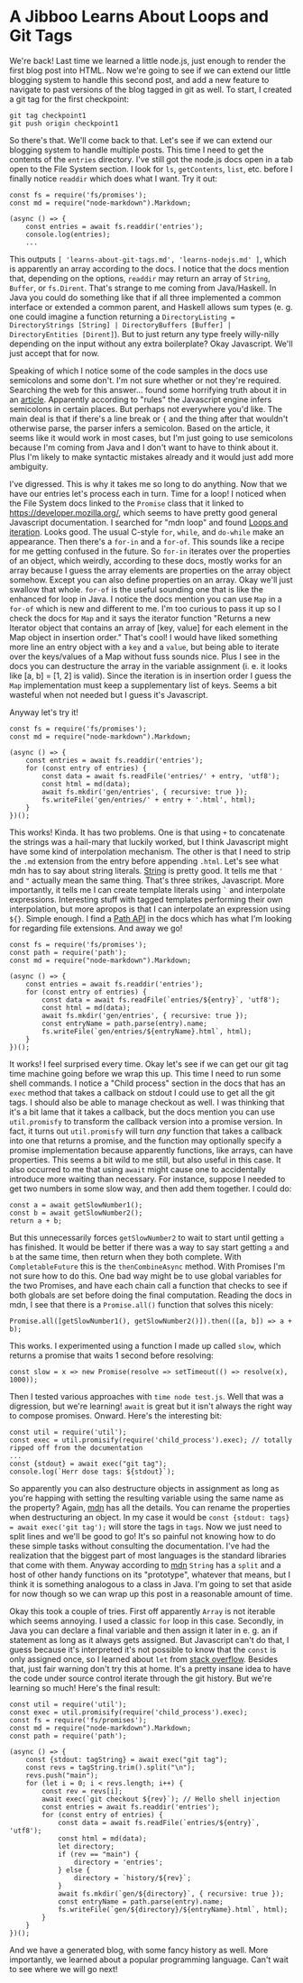 A Jibboo Learns About Loops and Git Tags
========================================

We're back! Last time we learned a little node.js, just enough to render
the first blog post into HTML. Now we're going to see if we can extend
our little blogging system to handle this second post, and add a new
feature to navigate to past versions of the blog tagged in git as well.
To start, I created a git tag for the first checkpoint:

    git tag checkpoint1
    git push origin checkpoint1

So there's that. We'll come back to that. Let's see if we can extend our
blogging system to handle multiple posts. This time I need to get the
contents of the `entries` directory. I've still got the node.js docs
open in a tab open to the File System section. I look for `ls`,
`getContents`, `list`, etc. before I finally notice `readdir` which does
what I want. Try it out:

    const fs = require('fs/promises');
    const md = require("node-markdown").Markdown;

    (async () => {
        const entries = await fs.readdir('entries');
        console.log(entries);
        ...

This outputs `[ 'learns-about-git-tags.md', 'learns-nodejs.md' ]`, which
is apparently an array according to the docs. I notice that the docs
mention that, depending on the options, `readdir` may return an array of
`String`, `Buffer`, or `fs.Dirent`. That's strange to me coming from
Java/Haskell. In Java you could do something like that if all three
implemented a common interface or extended a common parent, and Haskell
allows sum types (e. g. one could imagine a function returning a
`DirectoryListing = DirectoryStrings [String] | DirectoryBuffers
[Buffer] | DirectoryEntities [Dirent]`). But to just return any type
freely willy-nilly depending on the input without any extra boilerplate?
Okay Javascript. We'll just accept that for now.

Speaking of which I notice some of the code samples in the docs use
semicolons and some don't. I'm not sure whether or not they're required.
Searching the web for this answer... found some horrifying truth about
it in an [article][semicolons]. Apparently according to "rules" the
Javascript engine infers semicolons in certain places. But perhaps not
everywhere you'd like. The main deal is that if there's a line break or
`{` and the thing after that wouldn't otherwise parse, the parser infers
a semicolon. Based on the article, it seems like it would work in most
cases, but I'm just going to use semicolons because I'm coming from Java
and I don't want to have to think about it. Plus I'm likely to make
syntactic mistakes already and it would just add more ambiguity.

[semicolons]: https://dev.to/adriennemiller/semicolons-in-javascript-to-use-or-not-to-use-2nli

I've digressed. This is why it takes me so long to do anything. Now that
we have our entries let's process each in turn. Time for a loop! I
noticed when the File System docs linked to the `Promise` class that it
linked to https://developer.mozilla.org/, which seems to have pretty
good general Javascript documentation. I searched for "mdn loop" and
found [Loops and iteration][loops-and-iteration]. Looks good. The usual
C-style `for`, `while`, and `do-while` make an appearance. Then there's
a `for-in` and a `for-of`. This sounds like a recipe for me getting
confused in the future. So `for-in` iterates over the properties of an
object, which weirdly, according to these docs, mostly works for an
array because I guess the array elements are properties on the array
object somehow. Except you can also define properties on an array. Okay
we'll just swallow that whole. `for-of` is the useful sounding one that
is like the enhanced for loop in Java. I notice the docs mention you can
use `Map` in a `for-of` which is new and different to me. I'm too
curious to pass it up so I check the docs for `Map` and it says the
iterator function "Returns a new Iterator object that contains an array
of [key, value] for each element in the Map object in insertion order."
That's cool! I would have liked something more line an entry object with
a `key` and a `value`, but being able to iterate over the keys/values of
a Map without fuss sounds nice. Plus I see in the docs you can
destructure the array in the variable assignment (i. e. it looks like
[a, b] = [1, 2] is valid). Since the iteration is in insertion order I
guess the `Map` implementation must keep a supplementary list of keys.
Seems a bit wasteful when not needed but I guess it's Javascript.

[loops-and-iteration]: https://developer.mozilla.org/en-US/docs/Web/JavaScript/Guide/Loops_and_iteration

Anyway let's try it!

    const fs = require('fs/promises');
    const md = require("node-markdown").Markdown;

    (async () => {
        const entries = await fs.readdir('entries');
        for (const entry of entries) {
            const data = await fs.readFile('entries/' + entry, 'utf8');
            const html = md(data);
            await fs.mkdir('gen/entries', { recursive: true });
            fs.writeFile('gen/entries/' + entry + '.html', html);
        }
    })();

This works! Kinda. It has two problems. One is that using `+` to
concatenate the strings was a hail-mary that luckily worked, but I think
Javascript might have some kind of interpolation mechanism. The other is
that I need to strip the `.md` extension from the entry before appending
`.html`. Let's see what mdn has to say about string literals.
[String][string] is pretty good. It tells me that `'` and `"` actually
mean the same thing. That's three strikes, Javascript. More importantly,
it tells me I can create template literals using `` ` `` and interpolate
expressions. Interesting stuff with tagged templates performing their
own interpolation, but more apropos is that I can interpolate an
expression using `${}`. Simple enough. I find a [Path API][path] in the
docs which has what I'm looking for regarding file extensions. And away
we go!

[string]: https://developer.mozilla.org/en-US/docs/Web/JavaScript/Reference/Global_Objects/String
[path]: https://nodejs.org/docs/latest-v15.x/api/path.html#path_path_parse_path

    const fs = require('fs/promises');
    const path = require('path');
    const md = require("node-markdown").Markdown;

    (async () => {
        const entries = await fs.readdir('entries');
        for (const entry of entries) {
            const data = await fs.readFile(`entries/${entry}`, 'utf8');
            const html = md(data);
            await fs.mkdir('gen/entries', { recursive: true });
            const entryName = path.parse(entry).name;
            fs.writeFile(`gen/entries/${entryName}.html`, html);
        }
    })();

It works! I feel surprised every time. Okay let's see if we can get our
git tag time machine going before we wrap this up. This time I need to
run some shell commands. I notice a "Child process" section in the docs
that has an `exec` method that takes a callback on stdout I could use to
get all the git tags. I should also be able to manage checkout as well.
I was thinking that it's a bit lame that it takes a callback, but the
docs mention you can use `util.promisfy` to transform the callback
version into a promise version. In fact, it turns out `util.promisfy`
will turn *any* function that takes a callback into one that returns a
promise, and the function may optionally specify a promise
implementation because apparently functions, like arrays, can have
properties. This seems a bit wild to me still, but also useful in this
case. It also occurred to me that using `await` might cause one to
accidentally introduce more waiting than necessary. For instance,
suppose I needed to get two numbers in some slow way, and then add them
together. I could do:

    const a = await getSlowNumber1();
    const b = await getSlowNumber2();
    return a + b;

But this unnecessarily forces `getSlowNumber2` to wait to start until
getting `a` has finished. It would be better if there was a way to say
start getting `a` and `b` at the same time, then return when they both
complete. With `CompletableFuture` this is the `thenCombineAsync`
method. With Promises I'm not sure how to do this. One bad way might be
to use global variables for the two Promises, and have each chain call a
function that checks to see if both globals are set before doing the
final computation. Reading the docs in mdn, I see that there is a
`Promise.all()` function that solves this nicely:

    Promise.all([getSlowNumber1(), getSlowNumber2()]).then(([a, b]) => a + b);

This works. I experimented using a function I made up called `slow`,
which returns a promise that waits 1 second before resolving:

    const slow = x => new Promise(resolve => setTimeout(() => resolve(x), 1000));

Then I tested various approaches with `time node test.js`. Well that was
a digression, but we're learning! `await` is great but it isn't always
the right way to compose promises. Onward. Here's the interesting bit:

    const util = require('util');
    const exec = util.promisify(require('child_process').exec); // totally ripped off from the documentation
    ...
    const {stdout} = await exec("git tag");
    console.log(`Herr dose tags: ${stdout}`);

So apparently you can also destructure objects in assignment as long as
you're happing with setting the resulting variable using the same name
as the property? Again, [mdn][destructure] has all the details. You can
rename the properties when destructuring an object. In my case it would
be `const {stdout: tags} = await exec('git tag');` will store the tags
in `tags`. Now we just need to split lines and we'll be good to go! It's
so painful not knowing how to do these simple tasks without consulting
the documentation. I've had the realization that the biggest part of
most languages is the standard libraries that come with them. Anyway
according to [mdn][string] `String` has a `split` and a host of other
handy functions on its "prototype", whatever that means, but I think it
is something analogous to a class in Java. I'm going to set that aside
for now though so we can wrap up this post in a reasonable amount of
time.

[destructure]: https://developer.mozilla.org/en-US/docs/Web/JavaScript/Reference/Operators/Destructuring_assignment

Okay this took a couple of tries. First off apparently `Array` is not
iterable which seems annoying. I used a classic `for` loop in this case.
Secondly, in Java you can declare a final variable and then assign it
later in e. g. an if statement as long as it always gets assigned. But
Javascript can't do that, I guess because it's interpreted it's not
possible to know that the `const` is only assigned once, so I learned
about `let` from [stack overflow][let]. Besides that, just fair warning
don't try this at home. It's a pretty insane idea to have the code under
source control iterate through the git history. But we're learning so
much! Here's the final result:

[let]: https://stackoverflow.com/questions/40877053/use-if-else-to-declare

    const util = require('util');
    const exec = util.promisify(require('child_process').exec);
    const fs = require('fs/promises');
    const md = require("node-markdown").Markdown;
    const path = require('path');

    (async () => {
        const {stdout: tagString} = await exec("git tag");
        const revs = tagString.trim().split("\n");
        revs.push("main");
        for (let i = 0; i < revs.length; i++) {
            const rev = revs[i];
            await exec(`git checkout ${rev}`); // Hello shell injection
            const entries = await fs.readdir('entries');
            for (const entry of entries) {
                const data = await fs.readFile(`entries/${entry}`, 'utf8');
                const html = md(data);
                let directory;
                if (rev == "main") {
                    directory = 'entries';
                } else {
                    directory = `history/${rev}`;
                }
                await fs.mkdir(`gen/${directory}`, { recursive: true });
                const entryName = path.parse(entry).name;
                fs.writeFile(`gen/${directory}/${entryName}.html`, html);
            }
        }
    })();

And we have a generated blog, with some fancy history as well. More
importantly, we learned about a popular programming language. Can't wait
to see where we will go next!
